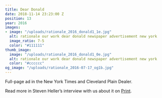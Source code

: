 ```yaml
---
title: Dear Donald
date: 2018-11-14 23:23:00 Z
position: 13
year: 2016
images:
- image: "/uploads/rationale_2016_donald1_1e.jpg"
  alt: rationale our work dear donald newspaper advertisement new york times
  image_ratio: 7-5
  color: "#111111"
thumb_image:
  image: "/uploads/rationale_2016_donald1_0e.jpg"
  alt: rationale our work dear donald newspaper advertisement new york times
  color: "#cccccc"
og_image: "/uploads/rationale_2016-07-17_og1b.jpg"
---
```


Full-page ad in the New York Times and Cleveland Plain Dealer.

Read more in Steven Heller’s interview with us about it on [Print](http://www.printmag.com/daily-heller/letter-to-a-divider-sean-wolcott/). 